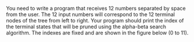 You need to write a program that receives 12 numbers separated by space from the user. 
The 12 input numbers will correspond to the 12 terminal nodes of the tree from left to right. 
Your program should print the index of the terminal states that will be pruned using the alpha-beta search algorithm. 
The indexes are fixed and are shown in the figure below (0 to 11).
